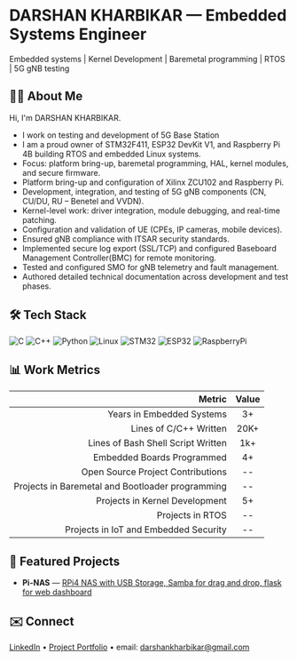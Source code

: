 # DARSHAN KHARBIKAR — Embedded Systems Engineer
Embedded systems | Kernel Development | Baremetal programming | RTOS 
| 5G gNB testing

## 👨‍💻 About Me
Hi, I'm DARSHAN KHARBIKAR. 
- I work on testing and development of 5G Base Station
- I am a proud owner of STM32F411, ESP32 DevKit V1, and Raspberry Pi 4B building RTOS and embedded Linux systems.
- Focus: platform bring-up, baremetal programming, HAL, kernel modules, and secure firmware.
- Platform bring-up and configuration of Xilinx ZCU102 and Raspberry Pi.
- Development, integration, and testing of 5G gNB components (CN, CU/DU, RU – Benetel and VVDN).
- Kernel-level work: driver integration, module debugging, and real-time patching.
- Configuration and validation of UE (CPEs, IP cameras, mobile devices).
- Ensured gNB compliance with ITSAR security standards.
- Implemented secure log export (SSL/TCP) and configured Baseboard Management Controller(BMC) for remote monitoring.
- Tested and configured SMO for gNB telemetry and fault management.
- Authored detailed technical documentation across development and test phases.


## 🛠️ Tech Stack
![C](https://img.shields.io/badge/C-00599C?logo=c&logoColor=white) ![C++](https://img.shields.io/badge/C++-00599C?logo=cplusplus&logoColor=white) ![Python](https://img.shields.io/badge/Python-3776AB?logo=python&logoColor=white) ![Linux](https://img.shields.io/badge/Linux-FCC624?logo=linux&logoColor=black) ![STM32](https://img.shields.io/badge/STM32-03234B?logo=stmicroelectronics&logoColor=white) ![ESP32](https://img.shields.io/badge/ESP32-ED1C24?logo=espressif&logoColor=white) ![RaspberryPi](https://img.shields.io/badge/Raspberry%20Pi-C51A4A?logo=raspberrypi&logoColor=white)

## 📊 Work Metrics
| Metric | Value |
|-------:|:-----:|
| Years in Embedded Systems | 3+ |
| Lines of C/C++ Written | 20K+ |
|Lines of Bash Shell Script Written|1k+|
| Embedded Boards Programmed | 4+ |
|Open Source Project Contributions|--|
|Projects in Baremetal and Bootloader programming|--|
|Projects in Kernel Development|5+|
|Projects in RTOS|--|
|Projects in IoT and Embedded Security|--|



## 🔭 Featured Projects
- **Pi-NAS** — [RPi4 NAS with USB Storage, Samba for drag and drop, flask for web dashboard](https://github.com/Darshan265/MTech-Dissertation-RPI-NAS)  
<!--
- **esp32-freertos** — FreeRTOS tasks, queues, MQTT demos — [repo](https://github.com/<your-username>/esp32-freertos)  
- **stm32f411-bm** — Bare-metal drivers for UART/SPI/I2C — [repo](https://github.com/<your-username>/stm32f411-baremetal)

<!--
## 📈 GitHub Stats
![Stats](https://github-readme-stats.vercel.app/api?Darshan265=Darshan265&show_icons=true)
![Top Langs](https://github-readme-stats.vercel.app/api/top-langs/?Darshan265=Darshan265&layout=compact)
-->

## ✉️ Connect
[LinkedIn](https://www.linkedin.com/in/darshan-kharbikar) • [Project Portfolio](https://docs.google.com/document/d/1-bjDO0rQ7S-xQnT2fSNPpIx6qpqwVRiuU0a_JU18FDI/edit?tab=t.0#heading=h.eg7rf8to2y4s)  • email: darshankharbikar@gmail.com
